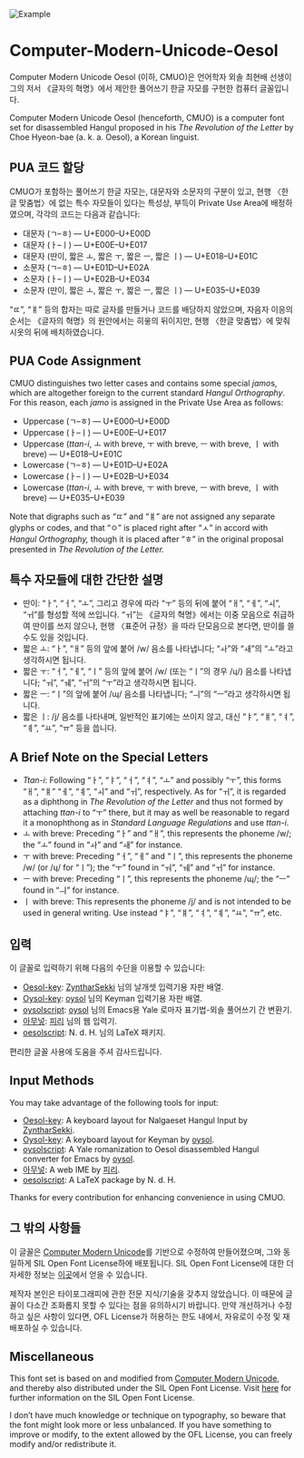![Example](Example.png)

# Computer-Modern-Unicode-Oesol
Computer Modern Unicode Oesol (이하, CMUO)은 언어학자 외솔 최현배 선생이 그의 저서 《글자의 혁명》에서 제안한 풀어쓰기 한글 자모를 구현한 컴퓨터 글꼴입니다.

Computer Modern Unicode Oesol (henceforth, CMUO) is a computer font set for disassembled Hangul proposed in his *The Revolution of the Letter* by Choe Hyeon-bae (a. k. a. Oesol), a Korean linguist.

## PUA 코드 할당

CMUO가 포함하는 풀어쓰기 한글 자모는, 대문자와 소문자의 구분이 있고, 현행 〈한글 맞춤법〉에 없는 특수 자모들이 있다는 특성상, 부득이 Private Use Area에 배정하였으며, 각각의 코드는 다음과 같습니다:

- 대문자 (ㄱ–ㅎ) — U+E000–U+E00D
- 대문자 (ㅏ–ㅣ) — U+E00E–U+E017
- 대문자 (딴이, 짧은 ㅗ, 짧은 ㅜ, 짧은 ㅡ, 짧은 ㅣ) — U+E018–U+E01C
- 소문자 (ㄱ–ㅎ) — U+E01D–U+E02A
- 소문자 (ㅏ–ㅣ) — U+E02B–U+E034
- 소문자 (딴이, 짧은 ㅗ, 짧은 ㅜ, 짧은 ㅡ, 짧은 ㅣ) — U+E035–U+E039

“ㄸ”, “ㅒ” 등의 합자는 따로 글자를 만들거나 코드를 배당하지 않았으며, 자음자 이응의 순서는 《글자의 혁명》의 원안에서는 히읗의 뒤이지만, 현행 〈한글 맞춤법〉에 맞춰 시옷의 뒤에 배치하였습니다.

## PUA Code Assignment

CMUO distinguishes two letter cases and contains some special *jamo*s, which are altogether foreign to the current standard *Hangul Orthography*. For this reason, each *jamo* is assigned in the Private Use Area as follows:

- Uppercase (ㄱ–ㅎ) — U+E000–U+E00D
- Uppercase (ㅏ–ㅣ) — U+E00E–U+E017
- Uppercase (*ttan-i*, ㅗ with breve, ㅜ with breve, ㅡ with breve, ㅣ with breve) — U+E018–U+E01C
- Lowercase (ㄱ–ㅎ) — U+E01D–U+E02A
- Lowercase (ㅏ–ㅣ) — U+E02B–U+E034
- Lowercase (*ttan-i*, ㅗ with breve, ㅜ with breve, ㅡ with breve, ㅣ with breve) — U+E035–U+E039

Note that digraphs such as “ㄸ” and “ㅒ” are not assigned any separate glyphs or codes, and that “ㅇ” is placed right after “ㅅ” in accord with *Hangul Orthography,* though it is placed after “ㅎ” in the original proposal presented in *The Revolution of the Letter.*

## 특수 자모들에 대한 간단한 설명

- 딴이: “ㅏ”, “ㅓ”, “ㅗ”, 그리고 경우에 따라 “ㅜ” 등의 뒤에 붙어 “ㅐ”, “ㅔ”, “ㅚ”, “ㅟ”를 형성할 적에 쓰입니다. “ㅟ”는 《글자의 혁명》에서는 이중 모음으로 취급하여 딴이를 쓰지 않으나, 현행 〈표준어 규정〉을 따라 단모음으로 본다면, 딴이를 쓸 수도 있을 것입니다.
- 짧은 ㅗ: “ㅏ”, “ㅐ” 등의 앞에 붙어 /w/ 음소를 나타냅니다; “ㅘ”와 “ㅙ”의 “ㅗ”라고 생각하시면 됩니다.
- 짧은 ㅜ: “ㅓ”, “ㅔ”, “ㅣ” 등의 앞에 붙어 /w/ (또는 “ㅣ”의 경우 /ɥ/) 음소를 나타냅니다; “ㅝ”, “ㅞ”, “ㅟ”의 “ㅜ”라고 생각하시면 됩니다.
- 짧은 ㅡ: “ㅣ”의 앞에 붙어 /ɰ/ 음소를 나타냅니다; “ㅢ”의 “ㅡ”라고 생각하시면 됩니다.
- 짧은 ㅣ: /j/ 음소를 나타내며, 일반적인 표기에는 쓰이지 않고, 대신 “ㅑ”, “ㅒ”, “ㅕ”, “ㅖ”, “ㅛ”, “ㅠ” 등을 씁니다.

## A Brief Note on the Special Letters

- *Ttan-i*: Following “ㅏ”, “ㅑ”, “ㅓ”, “ㅕ”, “ㅗ” and possibly “ㅜ”, this forms “ㅐ”, “ㅒ” “ㅔ”, “ㅖ”, “ㅚ” and “ㅟ”, respectively. As for “ㅟ”, it is regarded as a diphthong in *The Revolution of the Letter* and thus not formed by attaching *ttan-i* to “ㅜ” there, but it may as well be reasonable to regard it a monophthong as in *Standard Language Regulations* and use *ttan-i*.
- ㅗ with breve: Preceding “ㅏ” and “ㅐ”, this represents the phoneme /w/; the “ㅗ” found in “ㅘ” and “ㅙ” for instance.
- ㅜ with breve: Preceding “ㅓ”, “ㅔ” and “ㅣ”, this represents the phoneme /w/ (or /ɥ/ for “ㅣ”); the “ㅜ” found in “ㅝ”, “ㅞ” and “ㅟ” for instance.
- ㅡ with breve: Preceding “ㅣ”, this represents the phoneme /ɰ/; the “ㅡ” found in “ㅢ” for instance.
- ㅣ with breve: This represents the phoneme /j/ and is not intended to be used in general writing. Use instead “ㅑ”, “ㅒ”, “ㅕ”, “ㅖ”, “ㅛ”, “ㅠ”, etc.

## 입력

이 글꼴로 입력하기 위해 다음의 수단을 이용할 수 있습니다:
- [Oesol-key](https://github.com/ZyntharSekki/Oesol-key): [ZyntharSekki](https://github.com/ZyntharSekki) 님의 날개셋 입력기용 자판 배열.
- [Oysol-key](https://github.com/oysol/Oysol-key): [oysol](https://github.com/oysol) 님의 Keyman 입력기용 자판 배열.
- [oysolscript](https://github.com/oysol/oysolscript): [oysol](https://github.com/oysol) 님의 Emacs용 Yale 로마자 표기법-외솔 풀어쓰기 간 변환기.
- [아무넣](https://phost.gitlab.io/wt/am/): [피리](https://gitlab.com/phost) 님의 웹 입력기.
- [oesolscript](https://bitbucket.org/novadh/oesolscript/src/master/): N. d. H. 님의 LaTeX 패키지.

편리한 글꼴 사용에 도움을 주셔 감사드립니다.

## Input Methods

You may take advantage of the following tools for input:
- [Oesol-key](https://github.com/ZyntharSekki/Oesol-key): A keyboard layout for Nalgaeset Hangul Input by [ZyntharSekki](https://github.com/ZyntharSekki).
- [Oysol-key](https://github.com/oysol/Oysol-key/): A keyboard layout for Keyman by [oysol](https://github.com/oysol).
- [oysolscript](https://github.com/oysol/oysolscript): A Yale romanization to Oesol disassembled Hangul converter for Emacs by [oysol](https://github.com/oysol).
- [아무넣](https://phost.gitlab.io/wt/am/): A web IME by [피리](https://gitlab.com/phost).
- [oesolscript](https://bitbucket.org/novadh/oesolscript/src/master/): A LaTeX package by N. d. H.

Thanks for every contribution for enhancing convenience in using CMUO.
## 그 밖의 사항들

이 글꼴은 [Computer Modern Unicode](https://cm-unicode.sourceforge.io/)를 기반으로 수정하여 만들어졌으며, 그와 동일하게 SIL Open Font License하에 배포됩니다. SIL Open Font License에 대한 더 자세한 정보는 [이곳](https://scripts.sil.org/cms/scripts/page.php?site_id=nrsi&id=OFL_web)에서 얻을 수 있습니다.

제작자 본인은 타이포그래피에 관한 전문 지식/기술을 갖추지 않았습니다. 이 때문에 글꼴이 다소간 조화롭지 못할 수 있다는 점을 유의하시기 바랍니다. 만약 개선하거나 수정하고 싶은 사항이 있다면, OFL License가 허용하는 한도 내에서, 자유로이 수정 및 재배포하실 수 있습니다.

## Miscellaneous

This font set is based on and modified from [Computer Modern Unicode](https://cm-unicode.sourceforge.io/), and thereby also distributed under the SIL Open Font License. Visit [here](https://scripts.sil.org/cms/scripts/page.php?site_id=nrsi&id=OFL_web) for further information on the SIL Open Font License.

I don’t have much knowledge or technique on typography, so beware that the font might look more or less unbalanced. If you have something to improve or modify, to the extent allowed by the OFL License, you can freely modify and/or redistribute it.
